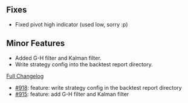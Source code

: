 ## Fixes

- Fixed pivot high indicator (used low, sorry :p)

## Minor Features

- Added G-H filter and Kalman filter.
- Write strategy config into the backtest report directory.

[Full Changelog](https://github.com/OvictorVieira/promeheux.api/compare/v1.40.1...main)

 - [#918](https://github.com/OvictorVieira/promeheux.api/pull/918): feature: write strategy config in the backtest report directory
 - [#915](https://github.com/OvictorVieira/promeheux.api/pull/915): feature: add G-H filter and Kalman filter
